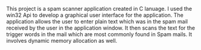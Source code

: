 This project is a spam scanner application created in C lanuage. I used the win32 Api to develop a graphical user interface for the application.
The application allows the user to enter plain text which was in the spam mail received by the user in the application window.
It then scans the text for the trigger words in the mail which are most commonly found in Spam mails.
It involves dynamic memory allocation as well.
